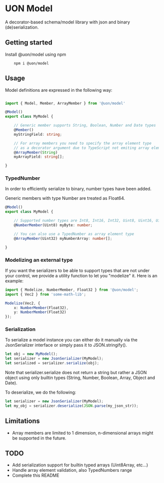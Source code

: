 # UON Model

A decorator-based schema/model library with json and binary (de)serialization.

## Getting started

Install @uon/model using npm

```shell
    npm i @uon/model
```

## Usage

Model definitions are expressed in the following way:

```typescript

import { Model, Member, ArrayMember } from '@uon/model'

@Model()
export class MyModel {

    // Generic member supports String, Boolean, Number and Date types
    @Member() 
    myStringField: string;

    // For array members you need to specify the array element type
    // as a decorator argument due to TypeScript not emiting array element type
    @ArrayMember(String) 
    myArrayField: string[];

}
```

### TypedNumber

In order to efficiently serialize to binary, number types have been added.

Generic members with type Number are treated as Float64.

```typescript
@Model()
export class MyModel {

    // Supported number types are Int8, Int16, Int32, Uint8, Uint16, Uint32, Float32 and Float64, (no (U)Int64 yet)
    @NumberMember(Uint8) myByte: number;

    // You can also use a TypedNumber as array element type 
    @ArrayMember(Uint32) myNumberArray: number[];

}

```

### Modelizing an external type

If you want the serializers to be able to support types that are not under your control, we provide a utility function to let you "modelize" it.
Here is an example:

```typescript
import { Modelize, NumberMember, Float32 } from '@uon/model';
import { Vec2 } from 'some-math-lib';

Modelize(Vec2, {
    x: NumberMember(Float32),
    y: NumberMember(Float32)
});

```

### Serialization

To serialize a model instance you can either do it manually via the JsonSerializer interface or simply pass it to JSON.stringify().

```typescript
let obj = new MyModel();
let serializer = new JsonSerializer(MyModel);
let serialized = serializer.serialize(obj);
```
Note that serializer.serialize does not return a string but rather a JSON object using only builtin types (String, Number, Boolean, Array, Object and Date).

To deserialize, we do the following:
```typescript
let serializer = new JsonSerializer(MyModel);
let my_obj = serializer.deserialize(JSON.parse(my_json_str));
```

## Limitations

- Array members are limited to 1 dimension, n-dimensional arrays might be supported in the future.


## TODO

- Add serialization support for builtin typed arrays (Uint8Array, etc...)
- Handle array element validation, also TypedNumbers range
- Complete this README

